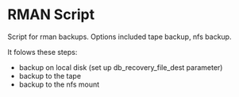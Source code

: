# RMAN Script

Script for rman backups.
Options included tape backup, nfs backup.

It folows these steps:
- backup on local disk (set up db_recovery_file_dest parameter)
- backup to the tape
- backup to the nfs mount
